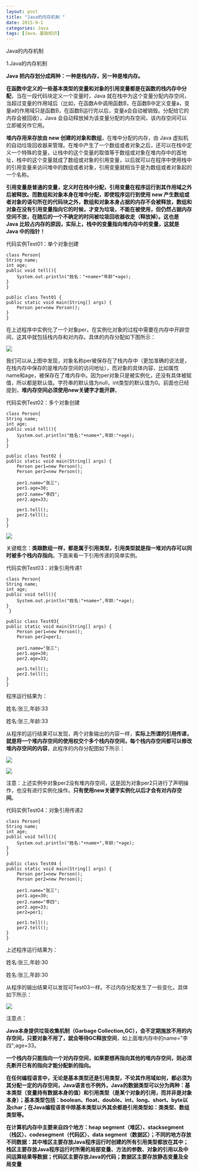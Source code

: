 ```yaml
---
layout: post
title: "Java的内存机制 "
date: 2015-9-1
categories: Java
tags: [Java，基础知识]
---
```

Java的内存机制

<!-- more -->



1.Java的内存机制

**Java 把内存划分成两种：一种是栈内存，另一种是堆内存。**

**在函数中定义的一些基本类型的变量和对象的引用变量都是在函数的栈内存中分配**，当在一段代码块定义一个变量时，Java 就在栈中为这个变量分配内存空间，当超过变量的作用域后（比如，在函数A中调用函数B，在函数B中定义变量a，变量a的作用域只是函数B，在函数B运行完以后，变量a会自动被销毁。分配给它的内存会被回收），Java 会自动释放掉为该变量分配的内存空间，该内存空间可以立即被另作它用。

**堆内存用来存放由 new 创建的对象和数组**，在堆中分配的内存，由 Java 虚拟机的自动垃圾回收器来管理。在堆中产生了一个数组或者对象之后，还可以在栈中定义一个特殊的变量，让栈中的这个变量的取值等于数组或对象在堆内存中的首地址，栈中的这个变量就成了数组或对象的引用变量，以后就可以在程序中使用栈中的引用变量来访问堆中的数组或者对象，引用变量就相当于是为数组或者对象起的一个名称。

**引用变量是普通的变量，定义时在栈中分配，引用变量在程序运行到其作用域之外后被释放。而数组和对象本身在堆中分配，即使程序运行到使用 new 产生数组或者对象的语句所在的代码块之外，数组和对象本身占据的内存不会被释放，数组和对象在没有引用变量指向它的时候，才变为垃圾，不能在被使用，但仍然占据内存空间不放，在随后的一个不确定的时间被垃圾回收器收走（释放掉）。这也是 Java 比较占内存的原因，实际上，栈中的变量指向堆内存中的变量，这就是 Java 中的指针！**

代码实例Test01：单个对象创建

    class Person{
    String name;
    int age;
    public void tell(){
        System.out.println("姓名："+name+"年龄"+age);
    }
    }

    public class Test01 {
    public static void main(String[] args) {
        Person per=new Person();
    }
    }

在上述程序中实例化了一个对象per，在实例化对象的过程中需要在内存中开辟空间，这其中就包括栈内存和对内存。具体的内存分配如下图所示：

![](http://img-storage.qiniudn.com/15-9-1/11757742.jpg)

我们可以从上图中发现，对象名称per被保存在了栈内存中（更加准确的说法是，在栈内存中保存的是堆内存空间的访问地址），而对象的具体内容，比如属性name和age，被保存在了堆内存中。因为per对象只是被实例化，还没有具体被赋值，所以都是默认值。字符串的默认值为null，int类型的默认值为0。前面也已经提到，**堆内存空间必须使用new关键字才能开辟**。

代码实例Test02：多个对象创建

    class Person{
    String name;
    int age;
    public void tell(){
        System.out.println("姓名:"+name+",年龄:"+age);
    }
    }

    public class Test02 {
    public static void main(String[] args) {
        Person per1=new Person();
        Person per2=new Person();
        
        per1.name="张三";
        per1.age=30;
        per2.name="李四";
        per2.age=33;
        
        per1.tell();
        per2.tell();
    }
    }

![](http://img-storage.qiniudn.com/15-9-1/50638123.jpg)

关键概念：**类跟数组一样，都是属于引用类型，引用类型就是指一堆对内存可以同时被多个栈内存指向**。下面来看一下引用传递的简单实例。

代码实例Test03：对象引用传递1

    class Person{
    String name;
    int age;
    public void tell(){
        System.out.println("姓名:"+name+",年龄:"+age);
    }
     }

    public class Test03{
    public static void main(String[] args) {
        Person per1=new Person();
        Person per2=per1;
        
        per1.name="张三";
        per1.age=30;
        per2.age=33;
        
        per1.tell();
        per2.tell();
    }
    }

程序运行结果为：

姓名:张三,年龄:33

姓名:张三,年龄:33

从程序的运行结果可以发现，两个对象输出的内容一样，**实际上所谓的引用传递，就是将一个堆内存空间的使用权交个多个栈内存空间，每个栈内存空间都可以修改堆内存空间的内容**，此程序的内存分配图如下所示：

![](http://img-storage.qiniudn.com/15-9-1/47174557.jpg)

![](http://img-storage.qiniudn.com/15-9-1/85684937.jpg)

注意：上述实例中对象per2没有堆内存空间，这是因为对象per2只进行了声明操作，也没有进行实例化操作。**只有使用new关键字实例化以后才会有对内存空间**。

代码实例Test04：对象引用传递2

    class Person{
    String name;
    int age;
    public void tell(){
        System.out.println("姓名:"+name+",年龄:"+age);
    }
    }

    public class Test04 {
    public static void main(String[] args) {
        Person per1=new Person();
        Person per2=new Person();

        per1.name="张三";
        per1.age=30;
        per2.name="李四";
        per2.age=33;
        per2=per1;
        
        per1.tell();
        per2.tell();
    }
    }

上述程序运行结果为：

姓名:张三,年龄:30

姓名:张三,年龄:30

从程序的输出结果可以发现可Test03一样。不过内存分配发生了一些变化，具体如下所示：

![](http://img-storage.qiniudn.com/15-9-1/58623243.jpg)

注意点：

**Java本身提供垃圾收集机制（Garbage Collection,GC），会不定期施放不用的内存空间，只要对象不用了，就会等待GC释放空间**，如上面堆内存中的name="李四";age=33。

**一个栈内存只能指向一个对内存空间，如果要想再指向其他的堆内存空间，则必须先断开已有的指向才能分配新的指向。**

**在任何编程语言中，无论是基本类型还是引用类型，不论其作用域如何，都必须为其分配一定的内存空间，Java语言也不例外，Java的数据类型可以分为两种：基本类型（变量持有数据本身的值）和引用类型（是某个对象的引用，而并非是对象本身）；基本类型包括：boolean、float、double、int、long、short、byte以及char；在Java编程语言中除基本类型以外其余都是引用类型如：类类型、数组类型等。**


**在计算机内存中主要来自四个地方：heap segment（堆区）、stacksegment（栈区）、codesegment（代码区）、data segment（数据区）；不同的地方存放不同数据：其中堆区主要存放Java程序运行时创建的所有引用类型都放在其中；栈区主要存放Java程序运行时所需的局部变量、方法的参数、对象的引用以及中间运算结果等数据；代码区主要存放Java的代码；数据区主要存放静态变量及全局变量**
